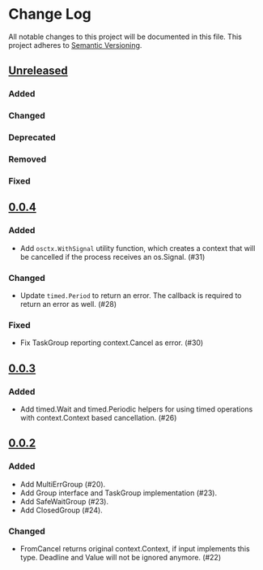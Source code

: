 # Change Log
All notable changes to this project will be documented in this file.
This project adheres to [Semantic Versioning](http://semver.org/).

## [Unreleased]

### Added

### Changed

### Deprecated

### Removed

### Fixed

## [0.0.4]

### Added

- Add `osctx.WithSignal` utility function, which creates a context that will be cancelled if the process receives an os.Signal. (#31)

### Changed

- Update `timed.Period` to return an error. The callback is required to return an error as well. (#28)

### Fixed

- Fix TaskGroup reporting context.Cancel as error. (#30)

## [0.0.3]

### Added
- Add timed.Wait and timed.Periodic helpers for using timed operations with context.Context based cancellation. (#26)

## [0.0.2]

### Added

- Add MultiErrGroup (#20).
- Add Group interface and TaskGroup implementation (#23).
- Add SafeWaitGroup (#23).
- Add ClosedGroup (#24).

### Changed

- FromCancel returns original context.Context, if input implements this type. Deadline and Value will not be ignored anymore. (#22)


[Unreleased]: https://github.com/elastic/go-concert/compare/v0.0.4...HEAD
[0.0.4]: https://github.com/elastic/go-concert/compare/v0.0.3...v0.0.4
[0.0.3]: https://github.com/elastic/go-concert/compare/v0.0.2...v0.0.3
[0.0.2]: https://github.com/elastic/go-concert/compare/v0.0.1...v0.0.2
